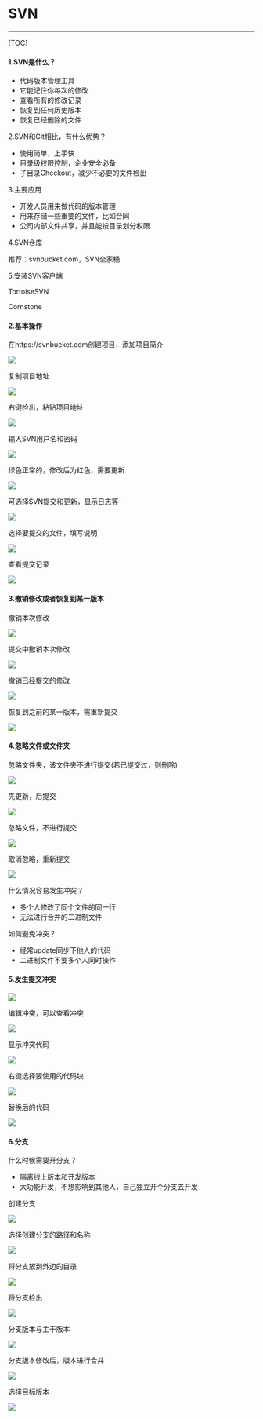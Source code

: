 # SVN

------

[TOC]

#### 1.SVN是什么？

* 代码版本管理工具
* 它能记住你每次的修改
* 查看所有的修改记录
* 恢复到任何历史版本
* 恢复已经删除的文件

2.SVN和Git相比，有什么优势？

* 使用简单，上手快
* 目录级权限控制，企业安全必备
* 子目录Checkout，减少不必要的文件检出

3.主要应用：

* 开发人员用来做代码的版本管理
* 用来存储一些重要的文件，比如合同
* 公司内部文件共享，并且能按目录划分权限

4.SVN仓库

推荐：svnbucket.com，SVN全家桶

5.安装SVN客户端

TortoiseSVN

Cornstone

#### 2.基本操作

在https://svnbucket.com创建项目，添加项目简介

![](https://img.tool22.com/image/5f7310e61dc66.jpg)

复制项目地址

![](https://img.tool22.com/image/5f731005a6bd4.jpg)

右键检出，粘贴项目地址

![](https://img.tool22.com/image/5f731006bff29.jpg)

输入SVN用户名和密码

![](https://img.tool22.com/image/5f73100614ee2.jpg)

绿色正常的，修改后为红色，需要更新

![](https://img.tool22.com/image/5f7310061ea9c.jpg)

可选择SVN提交和更新，显示日志等

![](https://img.tool22.com/image/5f7310092be6d.jpg)

选择要提交的文件，填写说明

![](https://img.tool22.com/image/5f7310079f0d8.jpg)

查看提交记录

![](https://img.tool22.com/image/5f7310089e2bf.jpg)

#### 3.撤销修改或者恢复到某一版本

撤销本次修改

![](https://note.youdao.com/yws/api/personal/file/C345EBD346784CA1ADFF89ACA862CFAC?method=download&shareKey=f21bc7599bfd1e73ed3202231152e513)

提交中撤销本次修改

![](https://note.youdao.com/yws/api/personal/file/1A1806C6C2954FEDB35164E43549C2D7?method=download&shareKey=9206592fef433a0f6b32af77c920c6b2)

撤销已经提交的修改

![](https://note.youdao.com/yws/api/personal/file/B23773EEFB5843D98F029F6F6BA8EE2D?method=download&shareKey=2822d2665d3e236f56cc920106270b31)

恢复到之前的某一版本，需重新提交

![](https://note.youdao.com/yws/api/personal/file/7593E87FF3AA481CA60A77F31DF66B05?method=download&shareKey=4b0b688695fb744385a1315b8e9ea628)

#### 4.忽略文件或文件夹

忽略文件夹，该文件夹不进行提交(若已提交过，则删除)

![](https://note.youdao.com/yws/api/personal/file/C7C136AE12D44597B23B121CC0C45F7F?method=download&shareKey=6354a69028a39dfb8b7cb8b914708fc5)

先更新，后提交

![](https://note.youdao.com/yws/api/personal/file/C1C132FDE804482D9CC77F451A8C7EE1?method=download&shareKey=a860447010e6afabf258cd009847ca69)

忽略文件，不进行提交

![](https://note.youdao.com/yws/api/personal/file/AF296D4F7CCD4EEAA9D7E3FA449560AA?method=download&shareKey=bc5d1b76387ea72e3976ab013bab9ad4)

取消忽略，重新提交

![](https://note.youdao.com/yws/api/personal/file/FBFC19D053D146E7A5E65FDDB3F33D20?method=download&shareKey=5a16536ea92f0dec17b47c94ff3f1181)

什么情况容易发生冲突？

* 多个人修改了同个文件的同一行
* 无法进行合并的二进制文件

如何避免冲突？

* 经常update同步下他人的代码
* 二进制文件不要多个人同时操作

#### 5.发生提交冲突

![](https://note.youdao.com/yws/api/personal/file/18C8A689E54145B38D2420DD19FB0DB2?method=download&shareKey=c09837805c14a92f9d4e240ce640dc48)

编辑冲突，可以查看冲突

![](https://note.youdao.com/yws/api/personal/file/F4994F7DB8DD404097287DE67800CAF4?method=download&shareKey=07499dd88bb16befa7be6e4c07e0a20d)

显示冲突代码

![](https://note.youdao.com/yws/api/personal/file/948F3CC8EBFB4AD6A2AD757FF9BC7DEE?method=download&shareKey=ba2ed43731bbd9dddbb7511b2a311b83)

右键选择要使用的代码块

![](https://note.youdao.com/yws/api/personal/file/7A1F66906830479A971EA85BF996F609?method=download&shareKey=413aa17335f4f43256c10e863a61349b)

替换后的代码

![](https://note.youdao.com/yws/api/personal/file/105D74FE13324306A5AF84953E5B2893?method=download&shareKey=0546e5695c4b7d59d9af58afb1715308)

#### 6.分支

什么时候需要开分支？

* 隔离线上版本和开发版本
* 大功能开发，不想影响到其他人，自己独立开个分支去开发

创建分支

![](https://note.youdao.com/yws/api/personal/file/2FC75CB0A1DC449DA7F9FE9418DCB33B?method=download&shareKey=ca8fdb9bf33e326c35f5c4cd1dde6fd8)

选择创建分支的路径和名称

![](https://note.youdao.com/yws/api/personal/file/291A8ED69B3F48409CE99E3EAB01B025?method=download&shareKey=8262cc2226acc82734abc7c6b6ff0758)

将分支放到外边的目录

![](https://note.youdao.com/yws/api/personal/file/96FC34774A0443F893BBB0B70952A5A9?method=download&shareKey=2ea366ec95c523dd0257c7ea224b383b)

将分支检出

![](https://note.youdao.com/yws/api/personal/file/8BB383DC7A4B4811A257086A4382C1D3?method=download&shareKey=f429057df39f207094b3cb3869c8baf3)

分支版本与主干版本

![](https://note.youdao.com/yws/api/personal/file/EC23CE193F624141A96CE7BDE9C932C5?method=download&shareKey=fcde43d8168f799985a4eda4fc4c24b5)

分支版本修改后，版本进行合并

![](https://note.youdao.com/yws/api/personal/file/2E3A585E174349A2A533EE851F91B664?method=download&shareKey=d7e64f93ab50abd8f6c532fc1bac6e6c)

选择目标版本

![](https://note.youdao.com/yws/api/personal/file/8E77129C612F43C4845FE4AA05F0C422?method=download&shareKey=3b51116a67f60b592bf09ef9749b1af2)

